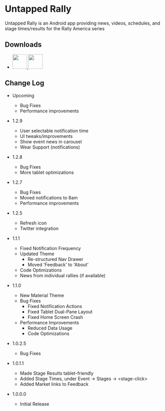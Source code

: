 # Untapped Rally
Untapped Rally is an Android app providing news, videos, schedules, and stage times/results for the Rally America series

## Downloads
 * [ <img src="https://play.google.com/intl/en_us/badges/images/apps/en-play-badge.png" height="45px" /> ](https://play.google.com/store/apps/details?id=com.untappedkegg.rally)
[ <img src="https://images-na.ssl-images-amazon.com/images/G/01/AmazonMobileApps/amazon-apps-store-us-black.png" height="45px" /> ](https://www.amazon.com/gp/mas/dl/android?p=com.untappedkegg.rally&ref=mas_pm_Untapped_Rally)

## Change Log
* Upcoming
    - Bug Fixes
    - Performance improvements

* 1.2.9
    - User selectable notification time
    - UI tweaks/improvements
    - Show event news in carousel
    - Wear Support (notifications)

* 1.2.8
    - Bug Fixes
    - More tablet optimizations

* 1.2.7
    - Bug Fixes
    - Moved notifications to 8am
    - Performance improvements

* 1.2.5
    - Refresh icon
    - Twitter integration

* 1.1.1
    - Fixed Notification Frequency
    - Updated Theme
        - Re-structured Nav Drawer
        - Moved 'Feedback' to 'About'
    - Code Optimizations
    - News from individual rallies (if available)

* 1.1.0
    - New Material Theme
    - Bug Fixes
        - Fixed Notification Actions
        - Fixed Tablet Dual-Pane Layout
        - Fixed Home Screen Crash
    - Performance Improvements
        - Reduced Data Usage
        - Code Optimizations

* 1.0.2.5
    - Bug Fixes

* 1.0.1.1
    - Made Stage Results tablet-friendly
    - Added Stage Times, under Event -> Stages -> \<stage-click\>
    - Added Market links to Feedback

* 1.0.0.0
    - Initial Release

